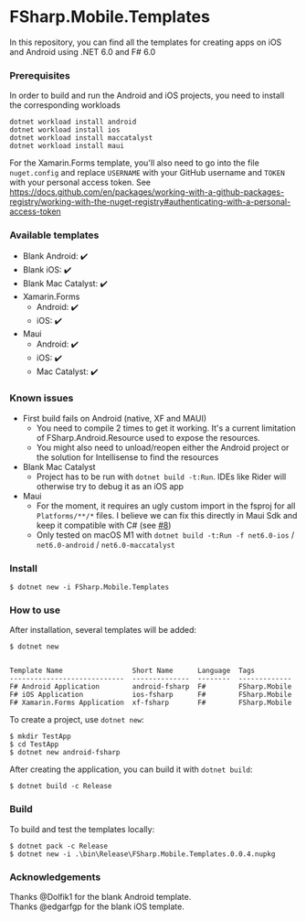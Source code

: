 # FSharp.Mobile.Templates

In this repository, you can find all the templates for creating apps on iOS and Android using .NET 6.0 and F# 6.0

### Prerequisites
In order to build and run the Android and iOS projects, you need to install the corresponding workloads
```
dotnet workload install android
dotnet workload install ios
dotnet workload install maccatalyst
dotnet workload install maui
```

For the Xamarin.Forms template, you'll also need to go into the file `nuget.config` and replace `USERNAME` with your GitHub username and `TOKEN` with your personal access token.
See https://docs.github.com/en/packages/working-with-a-github-packages-registry/working-with-the-nuget-registry#authenticating-with-a-personal-access-token

### Available templates
- Blank Android: ✔️
- Blank iOS: ✔️
- Blank Mac Catalyst: ✔️
- Xamarin.Forms
  - Android: ✔️
  - iOS: ✔️
- Maui
  - Android: ✔️
  - iOS: ✔️
  - Mac Catalyst: ✔️

### Known issues

- First build fails on Android (native, XF and MAUI)
  - You need to compile 2 times to get it working. It's a current limitation of FSharp.Android.Resource used to expose the resources.
  - You might also need to unload/reopen either the Android project or the solution for Intellisense to find the resources
- Blank Mac Catalyst
  - Project has to be run with `dotnet build -t:Run`. IDEs like Rider will otherwise try to debug it as an iOS app
- Maui
  - For the moment, it requires an ugly custom import in the fsproj for all `Platforms/**/*` files. I believe we can fix this directly in Maui Sdk and keep it compatible with C# (see [#8](https://github.com/fabulousfx/FSharp.Mobile.Templates/issues/8))
  - Only tested on macOS M1 with `dotnet build -t:Run -f net6.0-ios` / `net6.0-android` / `net6.0-maccatalyst`

### Install

```
$ dotnet new -i FSharp.Mobile.Templates
```

### How to use

After installation, several templates will be added:

```
$ dotnet new


Template Name                 Short Name      Language  Tags         
----------------------------  --------------  --------  -------------
F# Android Application        android-fsharp  F#        FSharp.Mobile
F# iOS Application            ios-fsharp      F#        FSharp.Mobile
F# Xamarin.Forms Application  xf-fsharp       F#        FSharp.Mobile
```

To create a project, use `dotnet new`:

```
$ mkdir TestApp
$ cd TestApp
$ dotnet new android-fsharp
```

After creating the application, you can build it with `dotnet build`:

```
$ dotnet build -c Release
```

### Build

To build and test the templates locally:

```
$ dotnet pack -c Release
$ dotnet new -i .\bin\Release\FSharp.Mobile.Templates.0.0.4.nupkg
```

### Acknowledgements

Thanks @Dolfik1 for the blank Android template.  
Thanks @edgarfgp for the blank iOS template.
